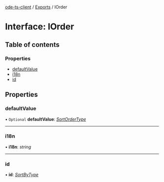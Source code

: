 [ode-ts-client](../README.md) / [Exports](../modules.md) / IOrder

# Interface: IOrder

## Table of contents

### Properties

- [defaultValue](iorder.md#defaultvalue)
- [i18n](iorder.md#i18n)
- [id](iorder.md#id)

## Properties

### defaultValue

• `Optional` **defaultValue**: [*SortOrderType*](../modules.md#sortordertype)

___

### i18n

• **i18n**: *string*

___

### id

• **id**: [*SortByType*](../modules.md#sortbytype)

